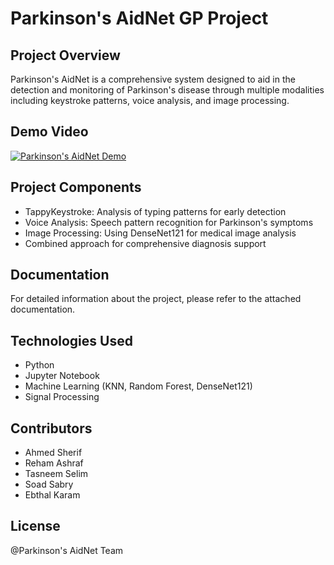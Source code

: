 # Parkinson's AidNet GP Project

## Project Overview
Parkinson's AidNet is a comprehensive system designed to aid in the detection and monitoring of Parkinson's disease through multiple modalities including keystroke patterns, voice analysis, and image processing.

## Demo Video
[![Parkinson's AidNet Demo](https://img.youtube.com/vi/pAPkpdasH8A/0.jpg )](https://youtu.be/pAPkpdasH8A )

## Project Components
- TappyKeystroke: Analysis of typing patterns for early detection
- Voice Analysis: Speech pattern recognition for Parkinson's symptoms
- Image Processing: Using DenseNet121 for medical image analysis
- Combined approach for comprehensive diagnosis support

## Documentation
For detailed information about the project, please refer to the attached documentation.

## Technologies Used
- Python
- Jupyter Notebook
- Machine Learning (KNN, Random Forest, DenseNet121)
- Signal Processing

## Contributors
- Ahmed Sherif
- Reham Ashraf
- Tasneem Selim
- Soad Sabry
- Ebthal Karam

## License
@Parkinson's AidNet Team
